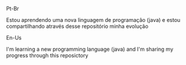 Pt-Br

Estou aprendendo uma nova linguagem de programação (java) e estou compartilhando através desse repositório minha evolução

En-Us

I'm learning a new programming language (java) and I'm sharing my progress through this reposictory
